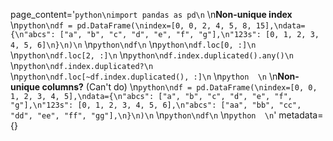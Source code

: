 page_content='```python\nimport pandas as pd\n```  \n**Non-unique index**  \n```python\ndf = pd.DataFrame(\nindex=[0, 0, 2, 4, 5, 8, 15],\ndata={\n"abcs": ["a", "b", "c", "d", "e", "f", "g"],\n"123s": [0, 1, 2, 3, 4, 5, 6]\n}\n)\n```  \n```python\ndf\n```  \n```python\ndf.loc[0, :]\n```  \n```python\ndf.loc[2, :]\n```  \n```python\ndf.index.duplicated().any()\n```  \n```python\ndf.index.duplicated?\n```  \n```python\ndf.loc[~df.index.duplicated(), :]\n```  \n```python  \n```  \n**Non-unique columns?** (Can\'t do)  \n```python\ndf = pd.DataFrame(\nindex=[0, 0, 1, 2, 3, 4, 5],\ndata={\n"abcs": ["a", "b", "c", "d", "e", "f", "g"],\n"123s": [0, 1, 2, 3, 4, 5, 6],\n"abcs": ["aa", "bb", "cc", "dd", "ee", "ff", "gg"],\n}\n)\n```  \n```python\ndf\n```  \n```python  \n```' metadata={}